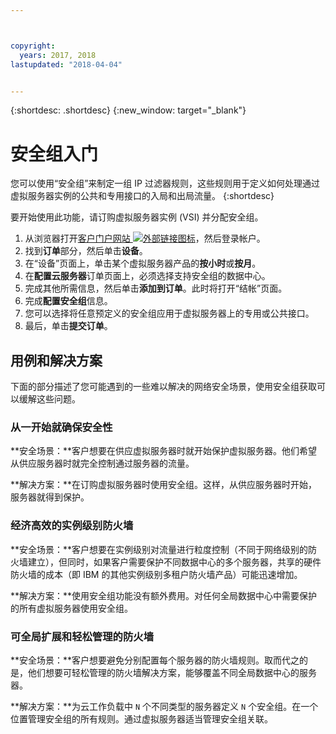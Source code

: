 ```yaml
---



copyright:
  years: 2017, 2018
lastupdated: "2018-04-04"


---
```


{:shortdesc: .shortdesc}
{:new_window: target="_blank"}

# 安全组入门

您可以使用“安全组”来制定一组 IP 过滤器规则，这些规则用于定义如何处理通过虚拟服务器实例的公共和专用接口的入局和出局流量。
{:shortdesc}

要开始使用此功能，请订购虚拟服务器实例 (VSI) 并分配安全组。

 
1. 从浏览器打开[客户门户网站 ![外部链接图标](../../icons/launch-glyph.svg "外部链接图标")](https://control.softlayer.com/)，然后登录帐户。
2. 找到**订单**部分，然后单击**设备**。
3. 在“设备”页面上，单击某个虚拟服务器产品的**按小时**或**按月**。
4. 在**配置云服务器**订单页面上，必须选择支持安全组的数据中心。
5. 完成其他所需信息，然后单击**添加到订单**。此时将打开“结帐”页面。
6. 完成**配置安全组**信息。
7. 您可以选择将任意预定义的安全组应用于虚拟服务器上的专用或公共接口。
8. 最后，单击**提交订单**。

## 用例和解决方案
下面的部分描述了您可能遇到的一些难以解决的网络安全场景，使用安全组获取可以缓解这些问题。

### 从一开始就确保安全性
**安全场景：**客户想要在供应虚拟服务器时就开始保护虚拟服务器。他们希望从供应服务器时就完全控制通过服务器的流量。

**解决方案：**在订购虚拟服务器时使用安全组。这样，从供应服务器时开始，服务器就得到保护。

### 经济高效的实例级别防火墙
**安全场景：**客户想要在实例级别对流量进行粒度控制（不同于网络级别的防火墙建立），但同时，如果客户需要保护不同数据中心的多个服务器，共享的硬件防火墙的成本（即 IBM 的其他实例级别多租户防火墙产品）可能迅速增加。

**解决方案：**使用安全组功能没有额外费用。对任何全局数据中心中需要保护的所有虚拟服务器使用安全组。

### 可全局扩展和轻松管理的防火墙
**安全场景：**客户想要避免分别配置每个服务器的防火墙规则。取而代之的是，他们想要可轻松管理的防火墙解决方案，能够覆盖不同全局数据中心的服务器。

**解决方案：**为云工作负载中 `N` 个不同类型的服务器定义 `N` 个安全组。在一个位置管理安全组的所有规则。通过虚拟服务器适当管理安全组关联。
